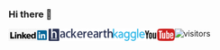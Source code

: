 ### Hi there 👋
<a href="https://www.linkedin.com/in/akira-sakashita-worasawate-7b17271b6/">
  <img align="left" alt="Akira's LinkedIn" height="22px" src="https://github.com/githubakira/githubakira/raw/main/assets/55-557165_graphic-transparent-library-file-logo-wikimedia-commons-transparent.png" />
</a>
<a href="https://www.hackerearth.com/@akira8">
  <img align="left" alt="Akira's HackerEarth" height="22px" src="https://github.com/githubakira/githubakira/raw/main/assets/he-header-logo.svg" />
</a>
<a href="https://www.kaggle.com/akira00">
  <img align="left" alt="Akira's Kaggle" height="22px" src="https://github.com/githubakira/githubakira/raw/main/assets/Kaggle_logo.png" />
</a>
<a href="https://mathbykids.page.link/85Up">
  <img align="left" alt="Akira's Kaggle" height="22px" src="https://github.com/githubakira/githubakira/raw/main/assets/502px-Logo_of_YouTube_(2015-2017).svg.png" />
</a>

![visitors](https://visitor-badge.glitch.me/badge?page_id=githubakira.githubakira)
<br /> 
<!--
**githubakira/githubakira** is a ✨ _special_ ✨ repository because its `README.md` (this file) appears on your GitHub profile.

Here are some ideas to get you started:

- 🔭 I’m currently working on ...
- 🌱 I’m currently learning ...
- 👯 I’m looking to collaborate on ...
- 🤔 I’m looking for help with ...
- 💬 Ask me about ...
- 📫 How to reach me: ...
- 😄 Pronouns: ...
- ⚡ Fun fact: ...
-->
